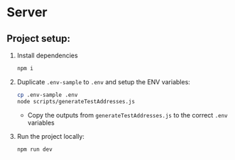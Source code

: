 # Server

## Project setup:

1. Install dependencies

   ```sh
   npm i
   ```

2. Duplicate `.env-sample` to `.env` and setup the ENV variables:

   ```sh
   cp .env-sample .env
   node scripts/generateTestAddresses.js
   ```

   - Copy the outputs from `generateTestAddresses.js` to the correct `.env`
     variables

3. Run the project locally:

   ```sh
   npm run dev
   ```
